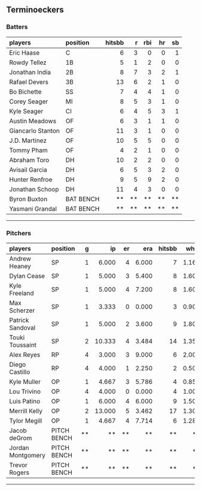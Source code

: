 ## Terminoeckers

### Batters

 
|players           |position  | hitsbb|  r| rbi| hr| sb| 
|:-----------------|:---------|------:|--:|---:|--:|--:| 
|Eric Haase        |C         |      6|  3|   0|  0|  1| 
|Rowdy Tellez      |1B        |      5|  1|   2|  0|  0| 
|Jonathan India    |2B        |      8|  7|   3|  2|  1| 
|Rafael Devers     |3B        |     13|  6|   2|  1|  0| 
|Bo Bichette       |SS        |      7|  4|   4|  1|  0| 
|Corey Seager      |MI        |      8|  5|   3|  1|  0| 
|Kyle Seager       |CI        |      6|  4|   5|  3|  1| 
|Austin Meadows    |OF        |      6|  3|   1|  1|  0| 
|Giancarlo Stanton |OF        |     11|  3|   1|  0|  0| 
|J.D. Martinez     |OF        |     10|  5|   5|  0|  0| 
|Tommy Pham        |OF        |      4|  2|   1|  0|  0| 
|Abraham Toro      |DH        |     10|  2|   2|  0|  0| 
|Avisail Garcia    |DH        |      6|  5|   3|  2|  0| 
|Hunter Renfroe    |DH        |      9|  5|   9|  2|  0| 
|Jonathan Schoop   |DH        |     11|  4|   3|  0|  0| 
|Byron Buxton      |BAT BENCH |     **| **|  **| **| **| 
|Yasmani Grandal   |BAT BENCH |     **| **|  **| **| **| 


* * *

### Pitchers

 
|players           |position    |  g|     ip| er|   era| hitsbb|  whip| so|  w| sv| 
|:-----------------|:-----------|--:|------:|--:|-----:|------:|-----:|--:|--:|--:| 
|Andrew Heaney     |SP          |  1|  6.000|  4| 6.000|      7| 1.167|  9|  1|  0| 
|Dylan Cease       |SP          |  1|  5.000|  3| 5.400|      8| 1.600| 10|  1|  0| 
|Kyle Freeland     |SP          |  1|  5.000|  4| 7.200|      8| 1.600|  6|  1|  0| 
|Max Scherzer      |SP          |  1|  3.333|  0| 0.000|      3| 0.900|  6|  0|  0| 
|Patrick Sandoval  |SP          |  1|  5.000|  2| 3.600|      9| 1.800|  4|  0|  0| 
|Touki Toussaint   |SP          |  2| 10.333|  4| 3.484|     14| 1.355|  8|  0|  0| 
|Alex Reyes        |RP          |  4|  3.000|  3| 9.000|      6| 2.000|  4|  0|  2| 
|Diego Castillo    |RP          |  4|  4.000|  1| 2.250|      2| 0.500|  3|  0|  0| 
|Kyle Muller       |OP          |  1|  4.667|  3| 5.786|      4| 0.857|  3|  0|  0| 
|Lou Trivino       |OP          |  4|  4.000|  0| 0.000|      4| 1.000|  2|  1|  2| 
|Luis Patino       |OP          |  1|  6.000|  4| 6.000|      9| 1.500|  7|  0|  0| 
|Merrill Kelly     |OP          |  2| 13.000|  5| 3.462|     17| 1.308|  7|  0|  0| 
|Tylor Megill      |OP          |  1|  4.667|  4| 7.714|      6| 1.286|  5|  0|  0| 
|Jacob deGrom      |PITCH BENCH | **|     **| **|    **|     **|    **| **| **| **| 
|Jordan Montgomery |PITCH BENCH | **|     **| **|    **|     **|    **| **| **| **| 
|Trevor Rogers     |PITCH BENCH | **|     **| **|    **|     **|    **| **| **| **| 


* * *


